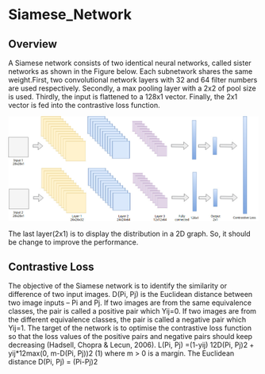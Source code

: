 # Siamese_Network

## Overview

A Siamese network consists of two identical neural networks, called sister networks as shown in the Figure below. Each subnetwork shares the same weight.First, two convolutional network layers with 32 and 64 filter numbers are used respectively. Secondly, a max pooling layer with a 2x2 of pool size is used. Thirdly, the input is flattened to a 128x1 vector. Finally, the 2x1 vector is fed into the contrastive loss function.

![image](https://github.com/JunwookHeo/Siamese_Network/blob/master/Siamese%20CNN.jpg)


The last layer(2x1) is to display the distribution in a 2D graph.
So, it should be change to improve the performance.


## Contrastive Loss
The objective of the Siamese network is to identify the similarity or difference of two input images. D(Pi, Pj) is the Euclidean distance between two image inputs – Pi and Pj. If two images are from the same equivalence classes, the pair is called a positive pair which Yij=0. If two images are from the different equivalence classes, the pair is called a negative pair which Yij=1. The target of the network is to optimise the contrastive loss function so that the loss values of the positive pairs and negative pairs should keep decreasing (Hadsell, Chopra & Lecun, 2006).
L(Pi, Pj) =(1-yij) 12D(Pi, Pj)2 + yij*12max(0, m-D(Pi, Pj))2			(1)
where m > 0 is a margin. The Euclidean distance D(Pi, Pj) = (Pi-Pj)2
